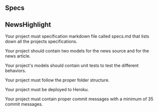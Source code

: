 ## Specs

## NewsHighlight

Your project must specification markdown file called specs.md that lists down all the projects specifications.

Your project should contain two models for the news source and for the news article.

Your project's models should contain unit tests to test the different behaviors.

Your project must follow the proper folder structure.

Your project must be deployed to Heroku.

Your project must contain proper commit messages with a minimum of 35 commit messages.
